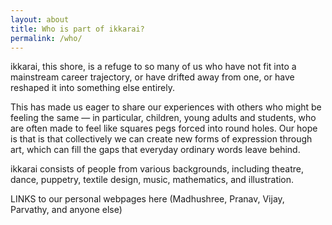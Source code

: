 ```yaml
---
layout: about
title: Who is part of ikkarai?
permalink: /who/
---
```



<p>
ikkarai, this shore, is a refuge to so many of us who have not fit into a mainstream career trajectory, or have drifted away from one, or have reshaped it into something else entirely.

This has made us eager to share our experiences with others who might be feeling the same — in particular, children, young adults and students, who are often made to feel like  squares pegs forced into round holes. Our hope is that is that collectively we can create  new forms of expression through art, which can fill the gaps that everyday ordinary words leave behind.
</p>


ikkarai consists of people from various backgrounds, including theatre, dance, puppetry, textile design, music, mathematics, and illustration.


LINKS to our personal webpages here (Madhushree, Pranav, Vijay, Parvathy, and anyone else)

